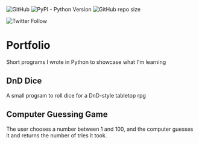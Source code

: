 ![GitHub](https://img.shields.io/github/license/fineterra/portfolio.svg) ![PyPI - Python Version](https://img.shields.io/pypi/pyversions/Django.svg) ![GitHub repo size](https://img.shields.io/github/repo-size/fineterra/portfolio.svg)  

![Twitter Follow](https://img.shields.io/twitter/follow/MazzocchiFabia.svg?label=Follow%20on%20Twitter)


# Portfolio
Short programs I wrote in Python to showcase what I'm learning

## DnD Dice
A small program to roll dice for a DnD-style tabletop rpg

## Computer Guessing Game
The user chooses a number between 1 and 100, and the computer guesses it and returns the number of tries it took.
